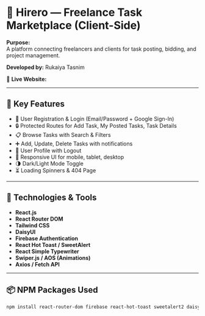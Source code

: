 # 🚀 Hirero — Freelance Task Marketplace (Client-Side)

**Purpose:**  
A platform connecting freelancers and clients for task posting, bidding, and project management.

**Developed by:** Rukaiya Tasnim

🔗 **Live Website:**  
[]()

---

## 🚀 Key Features

- 🔐 User Registration & Login (Email/Password + Google Sign-In)
- 🔒 Protected Routes for Add Task, My Posted Tasks, Task Details
- 📋 Browse Tasks with Search & Filters
- ➕ Add, Update, Delete Tasks with notifications
- 👤 User Profile with Logout
- 🌈 Responsive UI for mobile, tablet, desktop
- 🌗 Dark/Light Mode Toggle
- ⏳ Loading Spinners & 404 Page

---

## 🧰 Technologies & Tools

- **React.js**
- **React Router DOM**
- **Tailwind CSS**
- **DaisyUI**
- **Firebase Authentication**
- **React Hot Toast / SweetAlert**
- **React Simple Typewriter**
- **Swiper.js / AOS (Animations)**
- **Axios / Fetch API**

---

## 📦 NPM Packages Used

```bash
npm install react-router-dom firebase react-hot-toast sweetalert2 daisyui react-simple-typewriter swiper aos axios
```
